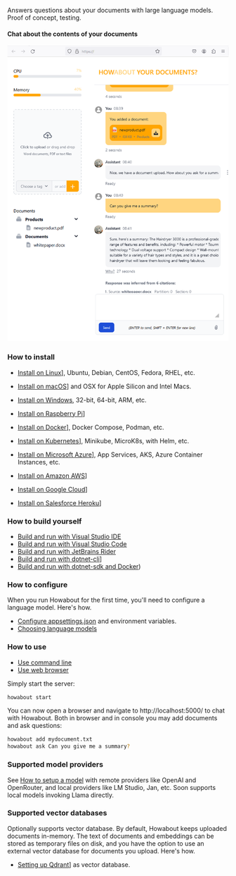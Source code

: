 Answers questions about your documents with large language models. Proof of concept, testing.

#### Chat about the contents of your documents

![Browser window showing chat](doc/images/howabout-chat.png)


### How to install

- [Install on Linux](doc/how_to/01_install_on_linux.md)], Ubuntu, Debian, CentOS, Fedora, RHEL, etc.
- [Install on macOS](doc/how_to/02_install_on_macos.md)] and OSX for Apple Silicon and Intel Macs.
- [Install on Windows](doc/how_to/03_install_on_windows.md), 32-bit, 64-bit, ARM, etc.
- [Install on Raspberry Pi](doc/how_to/04_install_on_raspberry.md)]

- [Install on Docker](doc/how_to/05_install_on_docker.md)], Docker Compose, Podman, etc.
- [Install on Kubernetes](doc/how_to/06_install_on_kubernetes.md)], Minikube, MicroK8s, with Helm, etc.

- [Install on Microsoft Azure](doc/how_to/07_install_on_azure.md)], App Services, AKS, Azure Container Instances, etc.
- [Install on Amazon AWS](doc/how_to/08_install_on_aws.md)]
- [Install on Google Cloud](doc/how_to/09_install_on_google_cloud.md)]
- [Install on Salesforce Heroku](doc/how_to/10_install_on_heroku.md)]


### How to build yourself

- [Build and run with Visual Studio IDE](doc/how_to/20_build_with_visual_studio_ide.md)
- [Build and run with Visual Studio Code](doc/how_to/21_build_with_visual_studio_code.md)
- [Build and run with JetBrains Rider](doc/how_to/22_build_with_rider.md)
- [Build and run with dotnet-cli](doc/how_to/23_build_with_dotnet_cli.md)]
- [Build and run with dotnet-sdk and Docker](doc/how_to/24_build_with_docker.md))


### How to configure

When you run Howabout for the first time, you'll need to configure a language model. Here's how.

- [Configure appsettings.json](doc/how_to/30_configure_appsettings.md) and environment variables.
- [Choosing language models](doc/how_to/31_choosing_language_models.md)


### How to use

- [Use command line](doc/how_to/40_use_command_line.md)
- [Use web browser](doc/how_to/41_use_web_browser.md)


Simply start the server:
```batch
howabout start
```
You can now open a browser and navigate to http://localhost:5000/ to chat with Howabout. Both in browser and in console you may add documents and ask questions:

```bash
howabout add mydocument.txt
howabout ask Can you give me a summary?
```


### Supported model providers 

See [How to setup a model](doc/how_to/50_setup_model.md) with remote providers like OpenAI and OpenRouter, and local providers like LM Studio, Jan, etc. Soon supports local models invoking Llama directly.


### Supported vector databases

Optionally supports vector database. By default, Howabout keeps uploaded documents in-memory. The text of documents and embeddings can be stored as temporary files on disk, and you have the option to use an external vector database for documents you upload. Here's how.

- [Setting up Qdrant](doc/how_to/61_setup_qdrant.md)] as vector database.
